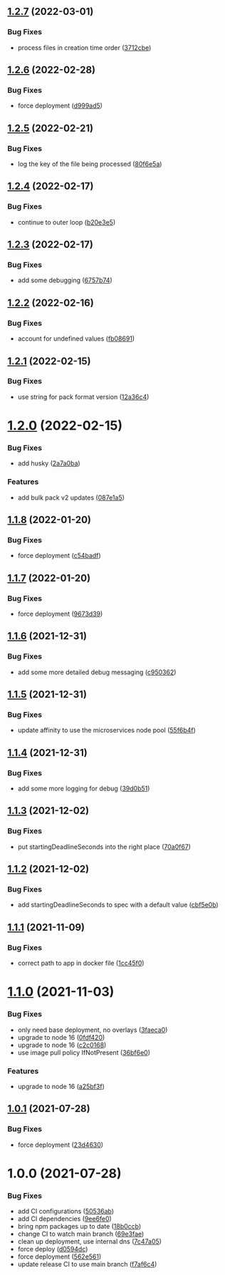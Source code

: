## [1.2.7](https://github.com/Greenstand/bulk-pack-processor/compare/v1.2.6...v1.2.7) (2022-03-01)


### Bug Fixes

* process files in creation time order ([3712cbe](https://github.com/Greenstand/bulk-pack-processor/commit/3712cbe42b282c2e8d64ef77d5f4e44d9a036194))

## [1.2.6](https://github.com/Greenstand/bulk-pack-processor/compare/v1.2.5...v1.2.6) (2022-02-28)


### Bug Fixes

* force deployment ([d999ad5](https://github.com/Greenstand/bulk-pack-processor/commit/d999ad508f9b51061c3662b242d458294e02da1d))

## [1.2.5](https://github.com/Greenstand/bulk-pack-processor/compare/v1.2.4...v1.2.5) (2022-02-21)


### Bug Fixes

* log the key of the file being processed ([80f6e5a](https://github.com/Greenstand/bulk-pack-processor/commit/80f6e5a935870ab25fe8f18bd54a512482378f04))

## [1.2.4](https://github.com/Greenstand/bulk-pack-processor/compare/v1.2.3...v1.2.4) (2022-02-17)


### Bug Fixes

* continue to outer loop ([b20e3e5](https://github.com/Greenstand/bulk-pack-processor/commit/b20e3e588c49e7ddfd2b3f506cbe5f7da557958c))

## [1.2.3](https://github.com/Greenstand/bulk-pack-processor/compare/v1.2.2...v1.2.3) (2022-02-17)


### Bug Fixes

* add some debugging ([6757b74](https://github.com/Greenstand/bulk-pack-processor/commit/6757b7449f9d0e302131968a0d67098cd2b903d9))

## [1.2.2](https://github.com/Greenstand/bulk-pack-processor/compare/v1.2.1...v1.2.2) (2022-02-16)


### Bug Fixes

* account for undefined values ([fb08691](https://github.com/Greenstand/bulk-pack-processor/commit/fb08691d3aa8448a2d9929ba1299f79f61f14a11))

## [1.2.1](https://github.com/Greenstand/bulk-pack-processor/compare/v1.2.0...v1.2.1) (2022-02-15)


### Bug Fixes

* use string for pack format version ([12a36c4](https://github.com/Greenstand/bulk-pack-processor/commit/12a36c42c37761407615351fe278b714890cec50))

# [1.2.0](https://github.com/Greenstand/bulk-pack-processor/compare/v1.1.8...v1.2.0) (2022-02-15)


### Bug Fixes

* add husky ([2a7a0ba](https://github.com/Greenstand/bulk-pack-processor/commit/2a7a0bac3542ec43f023169036b1de01541ddb1a))


### Features

* add bulk pack v2 updates ([087e1a5](https://github.com/Greenstand/bulk-pack-processor/commit/087e1a58c7dcba82944df4ac69815ecf3c18f057))

## [1.1.8](https://github.com/Greenstand/bulk-pack-processor/compare/v1.1.7...v1.1.8) (2022-01-20)


### Bug Fixes

* force deployment ([c54badf](https://github.com/Greenstand/bulk-pack-processor/commit/c54badf43434a4514669ef7374827164ad6a3e97))

## [1.1.7](https://github.com/Greenstand/bulk-pack-processor/compare/v1.1.6...v1.1.7) (2022-01-20)


### Bug Fixes

* force deployment ([9673d39](https://github.com/Greenstand/bulk-pack-processor/commit/9673d39b0980e44833c6a5a8aa8a00d3da21617f))

## [1.1.6](https://github.com/Greenstand/bulk-pack-processor/compare/v1.1.5...v1.1.6) (2021-12-31)


### Bug Fixes

* add some more detailed debug messaging ([c950362](https://github.com/Greenstand/bulk-pack-processor/commit/c95036294399591acca3ac9bab5a06cb572b1f3e))

## [1.1.5](https://github.com/Greenstand/bulk-pack-processor/compare/v1.1.4...v1.1.5) (2021-12-31)


### Bug Fixes

* update affinity to use the microservices node pool ([55f6b4f](https://github.com/Greenstand/bulk-pack-processor/commit/55f6b4f033f600b38f29c10e004e7dad89d0666c))

## [1.1.4](https://github.com/Greenstand/bulk-pack-processor/compare/v1.1.3...v1.1.4) (2021-12-31)


### Bug Fixes

* add some more logging for debug ([39d0b51](https://github.com/Greenstand/bulk-pack-processor/commit/39d0b51466b8b00567a57663b5ed4049a7c16575))

## [1.1.3](https://github.com/Greenstand/bulk-pack-processor/compare/v1.1.2...v1.1.3) (2021-12-02)


### Bug Fixes

* put startingDeadlineSeconds into the right place ([70a0f67](https://github.com/Greenstand/bulk-pack-processor/commit/70a0f67d0cd07f5f102e73ad70de7f1bb7aa71ba))

## [1.1.2](https://github.com/Greenstand/bulk-pack-processor/compare/v1.1.1...v1.1.2) (2021-12-02)


### Bug Fixes

* add startingDeadlineSeconds to spec with a default value ([cbf5e0b](https://github.com/Greenstand/bulk-pack-processor/commit/cbf5e0bbc7904a89d5958955572efbc1fc3df853))

## [1.1.1](https://github.com/Greenstand/bulk-pack-processor/compare/v1.1.0...v1.1.1) (2021-11-09)


### Bug Fixes

* correct path to app in docker file ([1cc45f0](https://github.com/Greenstand/bulk-pack-processor/commit/1cc45f0a60a6e3eb0ca795aa7a9550087069f7c2))

# [1.1.0](https://github.com/Greenstand/bulk-pack-processor/compare/v1.0.1...v1.1.0) (2021-11-03)


### Bug Fixes

* only need base deployment, no overlays ([3faeca0](https://github.com/Greenstand/bulk-pack-processor/commit/3faeca0574cab7e6ea13cfbaf26e105accc2357b))
* upgrade to node 16 ([0fdf420](https://github.com/Greenstand/bulk-pack-processor/commit/0fdf420c4c6fb5b810d8a120db51c61970e90363))
* upgrade to node 16 ([c2c0168](https://github.com/Greenstand/bulk-pack-processor/commit/c2c0168d00e0afc1207144f332d68fe2b119582f))
* use image pull policy IfNotPresent ([36bf6e0](https://github.com/Greenstand/bulk-pack-processor/commit/36bf6e04c1b6cf2700fa6cc29dc8ebd24fa98c0e))


### Features

* upgrade to node 16 ([a25bf3f](https://github.com/Greenstand/bulk-pack-processor/commit/a25bf3f3cc8b19b9ebd3218fc383d51760340945))

## [1.0.1](https://github.com/Greenstand/bulk-pack-processor/compare/v1.0.0...v1.0.1) (2021-07-28)


### Bug Fixes

* force deployment ([23d4630](https://github.com/Greenstand/bulk-pack-processor/commit/23d4630970888bbd5f873c2f059f49d864b7f10a))

# 1.0.0 (2021-07-28)


### Bug Fixes

* add CI configurations ([50536ab](https://github.com/Greenstand/bulk-pack-processor/commit/50536ab3afd84c3c7f096c38d0fc0428587107b1))
* add CI dependencies ([9ee6fe0](https://github.com/Greenstand/bulk-pack-processor/commit/9ee6fe0d704a35ccd9a0d0ecd008efaf9de23892))
* bring npm packages up to date ([18b0ccb](https://github.com/Greenstand/bulk-pack-processor/commit/18b0ccbb120410210b4169c1a313e82482f43428))
* change CI to watch main branch ([69e3fae](https://github.com/Greenstand/bulk-pack-processor/commit/69e3fae5283856c80643a4c88b3e31fc78b0319e))
* clean up deployment, use internal dns ([7c47a05](https://github.com/Greenstand/bulk-pack-processor/commit/7c47a056af0e8e2181f92600e39e691352e7df78))
* force deploy ([d0594dc](https://github.com/Greenstand/bulk-pack-processor/commit/d0594dc081b753a29fd67e700a9985923821c0ab))
* force deployment ([562e561](https://github.com/Greenstand/bulk-pack-processor/commit/562e5617bb485767399dbb2a9b99d4809ba80a90))
* update release CI to use main branch ([f7af6c4](https://github.com/Greenstand/bulk-pack-processor/commit/f7af6c4bf605ee5f0f764919d6b25f5d325c250b))
